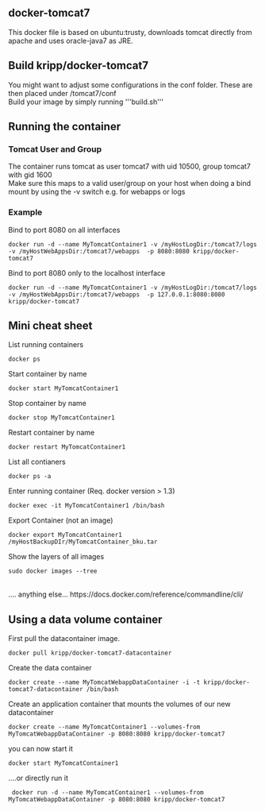 ## docker-tomcat7
This docker file is based on ubuntu:trusty, downloads tomcat directly from apache and uses oracle-java7 as JRE.

## Build kripp/docker-tomcat7

You might want to adjust some configurations in the conf folder. These are then placed under /tomcat7/conf </br>
Build your image by simply running  '''build.sh'''

## Running the container

### Tomcat User and Group
The container runs tomcat as user tomcat7 with uid 10500, group tomcat7 with gid 1600</br>
Make sure this maps to a valid user/group on your host when doing a bind mount by using the -v switch e.g. for webapps or logs

### Example 

Bind to port 8080 on all interfaces
```
docker run -d --name MyTomcatContainer1 -v /myHostLogDir:/tomcat7/logs -v /myHostWebAppsDir:/tomcat7/webapps  -p 8080:8080 kripp/docker-tomcat7
```

Bind to port 8080 only to the localhost interface
```
docker run -d --name MyTomcatContainer1 -v /myHostLogDir:/tomcat7/logs -v /myHostWebAppsDir:/tomcat7/webapps  -p 127.0.0.1:8080:8080 kripp/docker-tomcat7
```


## Mini cheat sheet

List running containers
```
docker ps
```
Start container by name
```
docker start MyTomcatContainer1
```

Stop container by name
```
docker stop MyTomcatContainer1
```

Restart container by name
```
docker restart MyTomcatContainer1
```
List all contianers
```
docker ps -a
```

Enter running container (Req. docker version > 1.3)
```
docker exec -it MyTomcatContainer1 /bin/bash
```

Export Container (not an image) 

```
docker export MyTomcatContainer1 /myHostBackupDIr/MyTomcatContainer_bku.tar
```

Show the layers of all images
```
sudo docker images --tree
```
</br>
.... anything else... https://docs.docker.com/reference/commandline/cli/ 

## Using a data volume container

First pull the datacontainer image. 
```
docker pull kripp/docker-tomcat7-datacontainer
```

Create the data container

```
docker create --name MyTomcatWebappDataContainer -i -t kripp/docker-tomcat7-datacontainer /bin/bash
```

Create an application container that mounts the volumes of our new datacontainer

```
docker create --name MyTomcatContainer1 --volumes-from MyTomcatWebappDataContainer -p 8080:8080 kripp/docker-tomcat7
```
you can now start it

```
docker start MyTomcatContainer1
```
....or directly run it

```
 docker run -d --name MyTomcatContainer1 --volumes-from MyTomcatWebappDataContainer -p 8080:8080 kripp/docker-tomcat7
```
